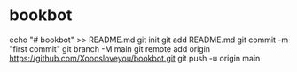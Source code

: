 # bookbot
echo "# bookbot" >> README.md
git init
git add README.md
git commit -m "first commit"
git branch -M main
git remote add origin https://github.com/Xooosloveyou/bookbot.git
git push -u origin main
